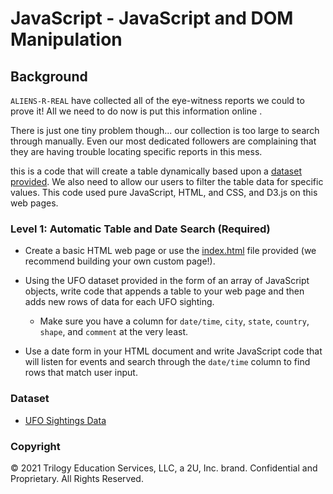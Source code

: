 # JavaScript  - JavaScript and DOM Manipulation

## Background

 `ALIENS-R-REAL` have collected all of the eye-witness reports we could to prove it! All we need to do now is put this information online .

There is just one tiny problem though... our collection is too large to search through manually. Even our most dedicated followers are complaining that they are having trouble locating specific reports in this mess.

this is a code that will create a table dynamically based upon a [dataset provided](StarterCode/static/js/data.js). We also need to allow our users to filter the table data for specific values. This code used pure JavaScript, HTML, and CSS, and D3.js on this web pages. 


### Level 1: Automatic Table and Date Search (Required)

* Create a basic HTML web page or use the [index.html](StarterCode/index.html) file provided (we recommend building your own custom page!).

* Using the UFO dataset provided in the form of an array of JavaScript objects, write code that appends a table to your web page and then adds new rows of data for each UFO sighting.

  * Make sure you have a column for `date/time`, `city`, `state`, `country`, `shape`, and `comment` at the very least.

* Use a date form in your HTML document and write JavaScript code that will listen for events and search through the `date/time` column to find rows that match user input.

### Dataset

* [UFO Sightings Data](StarterCode/static/js/data.js)


### Copyright

© 2021 Trilogy Education Services, LLC, a 2U, Inc. brand. Confidential and Proprietary. All Rights Reserved.
